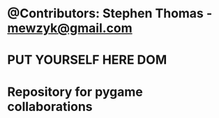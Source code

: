 # @Contributors: Stephen Thomas - mewzyk@gmail.com
# PUT YOURSELF HERE DOM
#
# Repository for pygame collaborations